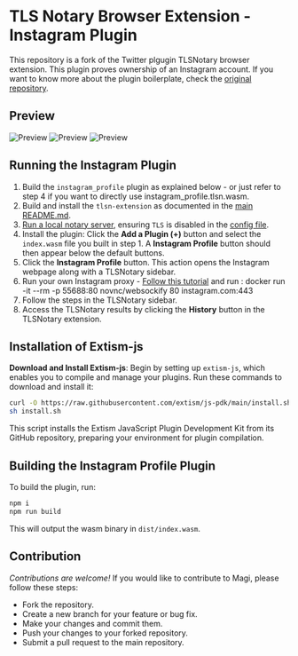 # TLS Notary Browser Extension - Instagram Plugin

This repository is a fork of the Twitter plgugin TLSNotary browser extension. This plugin proves ownership of an Instagram account.
If you want to know more about the plugin boilerplate, check the [original repository](https://github.com/tlsnotary/tlsn-plugin-boilerplate).

## Preview

![Preview](https://ethglobal.b0bd725bc77a3ea7cd3826627d01fcb6.r2.cloudflarestorage.com/projects/vw6s0/images/ybngAu1.jpeg)
![Preview](https://ethglobal.b0bd725bc77a3ea7cd3826627d01fcb6.r2.cloudflarestorage.com/projects/vw6s0/images/j3IePoF.png)
![Preview](https://ethglobal.b0bd725bc77a3ea7cd3826627d01fcb6.r2.cloudflarestorage.com/projects/vw6s0/images/KoVITPY.png)

## Running the Instagram Plugin

1. Build the `instagram_profile` plugin as explained below - or just refer to step 4 if you want to directly use instagram_profile.tlsn.wasm.
2. Build and install the `tlsn-extension` as documented in the [main README.md](../README.md).
3. [Run a local notary server](https://github.com/tlsnotary/tlsn/blob/main/notary-server/README.md), ensuring `TLS` is disabled in the [config file](https://github.com/tlsnotary/tlsn/blob/main/notary-server/config/config.yaml#L18).
4. Install the plugin: Click the **Add a Plugin (+)** button and select the `index.wasm` file you built in step 1. A **Instagram Profile** button should then appear below the default buttons.
5. Click the **Instagram Profile** button. This action opens the Instagram webpage along with a TLSNotary sidebar.
6. Run your own Instagram proxy - [Follow this tutorial](https://docs.tlsnotary.org/quick_start/tlsn-js.html?highlight=proxy#run-a-local-notary-server-and-websocket-proxy--optional) and run : docker run -it --rm -p 55688:80 novnc/websockify 80 instagram.com:443
7. Follow the steps in the TLSNotary sidebar.
8. Access the TLSNotary results by clicking the **History** button in the TLSNotary extension.

## Installation of Extism-js

**Download and Install Extism-js**: Begin by setting up `extism-js`, which enables you to compile and manage your plugins. Run these commands to download and install it:

```sh
curl -O https://raw.githubusercontent.com/extism/js-pdk/main/install.sh
sh install.sh
```

This script installs the Extism JavaScript Plugin Development Kit from its GitHub repository, preparing your environment for plugin compilation.

## Building the Instagram Profile Plugin

To build the plugin, run:

```sh
npm i
npm run build
```

This will output the wasm binary in `dist/index.wasm`.

## Contribution

_Contributions are welcome!_
If you would like to contribute to Magi, please follow these steps:

- Fork the repository.
- Create a new branch for your feature or bug fix.
- Make your changes and commit them.
- Push your changes to your forked repository.
- Submit a pull request to the main repository.